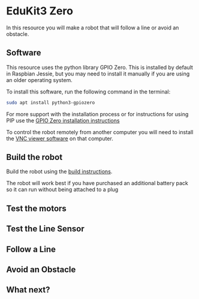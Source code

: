 # EduKit3 Zero 

In this resource you will make a robot that will follow a line or avoid an obstacle. 

## Software

This resource uses the python library GPIO Zero. This is installed by default in Raspbian Jessie, but you may need to install it manually if you are using an older operating system.

To install this software, run the following command in the terminal:

```bash
sudo apt install python3-gpiozero
```

For more support with the installation process or for instructions for using PIP use the [GPIO Zero installation instructions](http://gpiozero.readthedocs.io/en/stable/installing.html)

To control the robot remotely from another computer you will need to install the [VNC viewer software](https://www.realvnc.com/download/viewer/) on that computer.

## Build the robot

Build the robot using the [build instructions](https://github.com/CamJam-EduKit/EduKit3/blob/master/CamJam%20EduKit%203%20-%20Robotics%20Worksheet%202%20-%20Building%20a%20Robot.pdf).

The robot will work best if you have purchased an additional battery pack so it can run without being attached to a plug

## Test the motors



## Test the Line Sensor

## Follow a Line

## Avoid an Obstacle

## What next?
